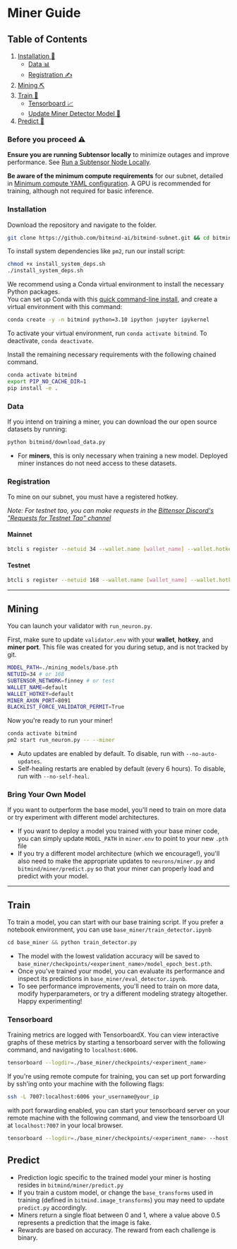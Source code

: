 # Miner Guide

## Table of Contents

1. [Installation 🔧](#installation)
   - [Data 📊](#data)
   - [Registration ✍️](#registration)
2. [Mining ⛏️](#mining)
3. [Train 🚂](#train)
   - [Tensorboard 📈](#tensorboard)
   - [Update Miner Detector Model 🔄](#update-miner-detector-model)
4. [Predict 🔮](#predict)

### Before you proceed ⚠️

**Ensure you are running Subtensor locally** to minimize outages and improve performance. See [Run a Subtensor Node Locally](https://github.com/opentensor/subtensor/blob/main/docs/running-subtensor-locally.md#compiling-your-own-binary).

**Be aware of the minimum compute requirements** for our subnet, detailed in [Minimum compute YAML configuration](../min_compute.yml). A GPU is recommended for training, although not required for basic inference.

### Installation

Download the repository and navigate to the folder.
```bash
git clone https://github.com/bitmind-ai/bitmind-subnet.git && cd bitmind-subnet
```

To install system dependencies like `pm2`, run our install script:

```bash
chmod +x install_system_deps.sh
./install_system_deps.sh
```

We recommend using a Conda virtual environment to install the necessary Python packages.<br>
You can set up Conda with this [quick command-line install](https://docs.anaconda.com/free/miniconda/#quick-command-line-install), and create a virtual environment with this command:

```bash
conda create -y -n bitmind python=3.10 ipython jupyter ipykernel
```

To activate your virtual environment, run `conda activate bitmind`. To deactivate, `conda deactivate`.

Install the remaining necessary requirements with the following chained command.

```bash
conda activate bitmind
export PIP_NO_CACHE_DIR=1
pip install -e .
```

### Data

If you intend on training a miner, you can download the our open source datasets by running:

```bash
python bitmind/download_data.py
```

- For **miners**, this is only necessary when training a new model. Deployed miner instances do not need access to these datasets.

### Registration

To mine on our subnet, you must have a registered hotkey.

*Note: For testnet tao, you can make requests in the [Bittensor Discord's "Requests for Testnet Tao" channel](https://discord.com/channels/799672011265015819/1190048018184011867)*


#### Mainnet

```bash
btcli s register --netuid 34 --wallet.name [wallet_name] --wallet.hotkey [wallet.hotkey] --subtensor.network finney
```

#### Testnet

```bash
btcli s register --netuid 168 --wallet.name [wallet_name] --wallet.hotkey [wallet.hotkey] --subtensor.network test
```

---

## Mining

You can launch your validator with `run_neuron.py`.

First, make sure to update `validator.env` with your **wallet**, **hotkey**, and **miner port**. This file was created for you during setup, and is not tracked by git.

```bash
MODEL_PATH=./mining_models/base.pth
NETUID=34 # or 168 
SUBTENSOR_NETWORK=finney # or test
WALLET_NAME=default
WALLET_HOTKEY=default
MINER_AXON_PORT=8091
BLACKLIST_FORCE_VALIDATOR_PERMIT=True
```

Now you're ready to run your miner!

```bash
conda activate bitmind
pm2 start run_neuron.py -- --miner 
```

- Auto updates are enabled by default. To disable, run with `--no-auto-updates`.
- Self-healing restarts are enabled by default (every 6 hours). To disable, run with `--no-self-heal`.


### Bring Your Own Model
If you want to outperform the base model, you'll need to train on more data or try experiment with different model architectures. 

- If you want to deploy a model you trained with your base miner code, you can simply update `MODEL_PATH` in `miner.env` to point to your new `.pth` file
- If you try a different model architecture (which we encourage!), you'll also need to make the appropriate updates to `neurons/miner.py` and `bitmind/miner/predict.py` so that your miner can properly load and predict with your model.
---

## Train

To train a model, you can start with our base training script. If you prefer a notebook environment, you can use `base_miner/train_detector.ipynb`

```python
cd base_miner && python train_detector.py
```

- The model with the lowest validation accuracy will be saved to `base_miner/checkpoints/<experiment_name>/model_epoch_best.pth`.<br>
- Once you've trained your model, you can evaluate its performance and inspect its predictions in `base_miner/eval_detector.ipynb`.<br>
- To see performance improvements, you'll need to train on more data, modify hyperparameters, or try a different modeling strategy altogether. Happy experimenting!

### Tensorboard 

Training metrics are logged with TensorboardX. You can view interactive graphs of these metrics by starting a tensorboard server with the following command, and navigating to `localhost:6006`.

```bash
tensorboard --logdir=./base_miner/checkpoints/<experiment_name>
```

If you're using remote compute for training, you can set up port forwarding by ssh'ing onto your machine with the following flags:

```bash
ssh -L 7007:localhost:6006 your_username@your_ip
```

with port forwarding enabled, you can start your tensorboard server on your remote machine with the following command, and view the tensorboard UI at `localhost:7007` in your local browser.

```bash
tensorboard --logdir=./base_miner/checkpoints/<experiment_name> --host 0.0.0.0 --port 6006
```

## Predict

- Prediction logic specific to the trained model your miner is hosting resides in `bitmind/miner/predict.py`
- If you train a custom model, or change the `base_transforms` used in training (defined in `bitmind.image_transforms`) you may need to update `predict.py` accordingly.
- Miners return a single float between 0 and 1, where a value above 0.5 represents a prediction that the image is fake.
- Rewards are based on accuracy. The reward from each challenge is binary.

